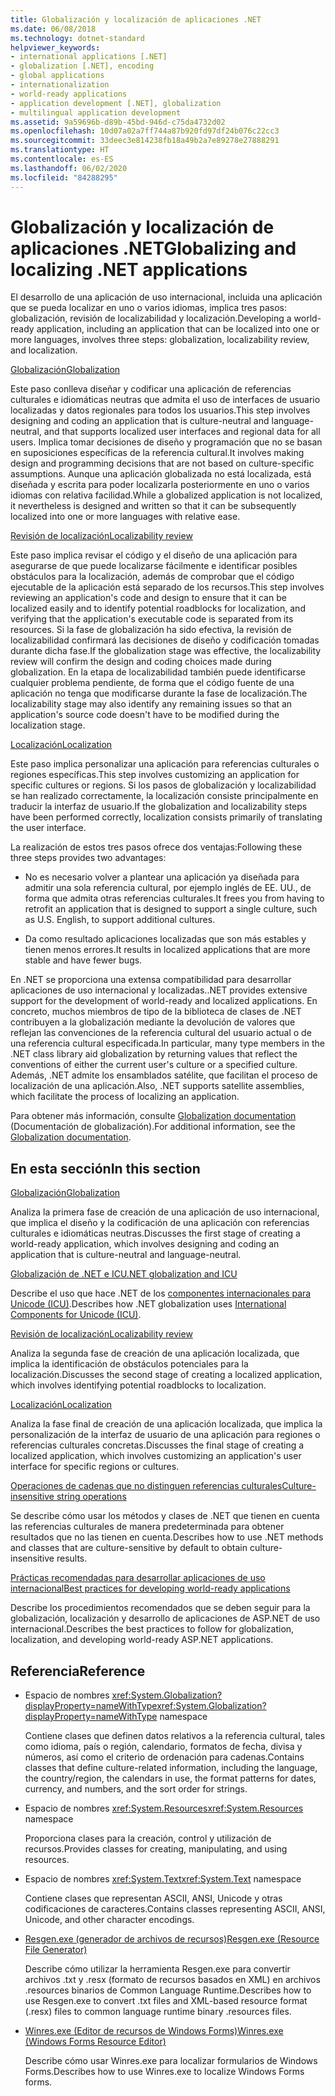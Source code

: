```yaml
---
title: Globalización y localización de aplicaciones .NET
ms.date: 06/08/2018
ms.technology: dotnet-standard
helpviewer_keywords:
- international applications [.NET]
- globalization [.NET], encoding
- global applications
- internationalization
- world-ready applications
- application development [.NET], globalization
- multilingual application development
ms.assetid: 9a59696b-d89b-45bd-946d-c75da4732d02
ms.openlocfilehash: 10d07a02a7ff744a87b920fd97df24b076c22cc3
ms.sourcegitcommit: 33deec3e814238fb18a49b2a7e89278e27888291
ms.translationtype: HT
ms.contentlocale: es-ES
ms.lasthandoff: 06/02/2020
ms.locfileid: "84288295"
---
```

# <a name="globalizing-and-localizing-net-applications"></a><span data-ttu-id="ce405-102">Globalización y localización de aplicaciones .NET</span><span class="sxs-lookup"><span data-stu-id="ce405-102">Globalizing and localizing .NET applications</span></span>

<span data-ttu-id="ce405-103">El desarrollo de una aplicación de uso internacional, incluida una aplicación que se pueda localizar en uno o varios idiomas, implica tres pasos: globalización, revisión de localizabilidad y localización.</span><span class="sxs-lookup"><span data-stu-id="ce405-103">Developing a world-ready application, including an application that can be localized into one or more languages, involves three steps: globalization, localizability review, and localization.</span></span>

[<span data-ttu-id="ce405-104">Globalización</span><span class="sxs-lookup"><span data-stu-id="ce405-104">Globalization</span></span>](globalization.md)

<span data-ttu-id="ce405-105">Este paso conlleva diseñar y codificar una aplicación de referencias culturales e idiomáticas neutras que admita el uso de interfaces de usuario localizadas y datos regionales para todos los usuarios.</span><span class="sxs-lookup"><span data-stu-id="ce405-105">This step involves designing and coding an application that is culture-neutral and language-neutral, and that supports localized user interfaces and regional data for all users.</span></span> <span data-ttu-id="ce405-106">Implica tomar decisiones de diseño y programación que no se basan en suposiciones específicas de la referencia cultural.</span><span class="sxs-lookup"><span data-stu-id="ce405-106">It involves making design and programming decisions that are not based on culture-specific assumptions.</span></span> <span data-ttu-id="ce405-107">Aunque una aplicación globalizada no está localizada, está diseñada y escrita para poder localizarla posteriormente en uno o varios idiomas con relativa facilidad.</span><span class="sxs-lookup"><span data-stu-id="ce405-107">While a globalized application is not localized, it nevertheless is designed and written so that it can be subsequently localized into one or more languages with relative ease.</span></span>

[<span data-ttu-id="ce405-108">Revisión de localización</span><span class="sxs-lookup"><span data-stu-id="ce405-108">Localizability review</span></span>](localizability-review.md)

<span data-ttu-id="ce405-109">Este paso implica revisar el código y el diseño de una aplicación para asegurarse de que puede localizarse fácilmente e identificar posibles obstáculos para la localización, además de comprobar que el código ejecutable de la aplicación está separado de los recursos.</span><span class="sxs-lookup"><span data-stu-id="ce405-109">This step involves reviewing an application's code and design to ensure that it can be localized easily and to identify potential roadblocks for localization, and verifying that the application's executable code is separated from its resources.</span></span> <span data-ttu-id="ce405-110">Si la fase de globalización ha sido efectiva, la revisión de localizabilidad confirmará las decisiones de diseño y codificación tomadas durante dicha fase.</span><span class="sxs-lookup"><span data-stu-id="ce405-110">If the globalization stage was effective, the localizability review will confirm the design and coding choices made during globalization.</span></span> <span data-ttu-id="ce405-111">En la etapa de localizabilidad también puede identificarse cualquier problema pendiente, de forma que el código fuente de una aplicación no tenga que modificarse durante la fase de localización.</span><span class="sxs-lookup"><span data-stu-id="ce405-111">The localizability stage may also identify any remaining issues so that an application's source code doesn't have to be modified during the localization stage.</span></span>

[<span data-ttu-id="ce405-112">Localización</span><span class="sxs-lookup"><span data-stu-id="ce405-112">Localization</span></span>](localization.md)

<span data-ttu-id="ce405-113">Este paso implica personalizar una aplicación para referencias culturales o regiones específicas.</span><span class="sxs-lookup"><span data-stu-id="ce405-113">This step involves customizing an application for specific cultures or regions.</span></span> <span data-ttu-id="ce405-114">Si los pasos de globalización y localizabilidad se han realizado correctamente, la localización consiste principalmente en traducir la interfaz de usuario.</span><span class="sxs-lookup"><span data-stu-id="ce405-114">If the globalization and localizability steps have been performed correctly, localization consists primarily of translating the user interface.</span></span>

<span data-ttu-id="ce405-115">La realización de estos tres pasos ofrece dos ventajas:</span><span class="sxs-lookup"><span data-stu-id="ce405-115">Following these three steps provides two advantages:</span></span>

- <span data-ttu-id="ce405-116">No es necesario volver a plantear una aplicación ya diseñada para admitir una sola referencia cultural, por ejemplo inglés de EE. UU., de forma que admita otras referencias culturales.</span><span class="sxs-lookup"><span data-stu-id="ce405-116">It frees you from having to retrofit an application that is designed to support a single culture, such as U.S. English, to support additional cultures.</span></span>

- <span data-ttu-id="ce405-117">Da como resultado aplicaciones localizadas que son más estables y tienen menos errores.</span><span class="sxs-lookup"><span data-stu-id="ce405-117">It results in localized applications that are more stable and have fewer bugs.</span></span>

<span data-ttu-id="ce405-118">En .NET se proporciona una extensa compatibilidad para desarrollar aplicaciones de uso internacional y localizadas.</span><span class="sxs-lookup"><span data-stu-id="ce405-118">.NET provides extensive support for the development of world-ready and localized applications.</span></span> <span data-ttu-id="ce405-119">En concreto, muchos miembros de tipo de la biblioteca de clases de .NET contribuyen a la globalización mediante la devolución de valores que reflejan las convenciones de la referencia cultural del usuario actual o de una referencia cultural especificada.</span><span class="sxs-lookup"><span data-stu-id="ce405-119">In particular, many type members in the .NET class library aid globalization by returning values that reflect the conventions of either the current user's culture or a specified culture.</span></span> <span data-ttu-id="ce405-120">Además, .NET admite los ensamblados satélite, que facilitan el proceso de localización de una aplicación.</span><span class="sxs-lookup"><span data-stu-id="ce405-120">Also, .NET supports satellite assemblies, which facilitate the process of localizing an application.</span></span>

<span data-ttu-id="ce405-121">Para obtener más información, consulte [Globalization documentation](/globalization/) (Documentación de globalización).</span><span class="sxs-lookup"><span data-stu-id="ce405-121">For additional information, see the [Globalization documentation](/globalization/).</span></span>

## <a name="in-this-section"></a><span data-ttu-id="ce405-122">En esta sección</span><span class="sxs-lookup"><span data-stu-id="ce405-122">In this section</span></span>

[<span data-ttu-id="ce405-123">Globalización</span><span class="sxs-lookup"><span data-stu-id="ce405-123">Globalization</span></span>](globalization.md)

<span data-ttu-id="ce405-124">Analiza la primera fase de creación de una aplicación de uso internacional, que implica el diseño y la codificación de una aplicación con referencias culturales e idiomáticas neutras.</span><span class="sxs-lookup"><span data-stu-id="ce405-124">Discusses the first stage of creating a world-ready application, which involves designing and coding an application that is culture-neutral and language-neutral.</span></span>

[<span data-ttu-id="ce405-125">Globalización de .NET e ICU</span><span class="sxs-lookup"><span data-stu-id="ce405-125">.NET globalization and ICU</span></span>](globalization-icu.md)

<span data-ttu-id="ce405-126">Describe el uso que hace .NET de los [componentes internacionales para Unicode (ICU)](http://site.icu-project.org/home).</span><span class="sxs-lookup"><span data-stu-id="ce405-126">Describes how .NET globalization uses [International Components for Unicode (ICU)](http://site.icu-project.org/home).</span></span>

[<span data-ttu-id="ce405-127">Revisión de localización</span><span class="sxs-lookup"><span data-stu-id="ce405-127">Localizability review</span></span>](localizability-review.md)

<span data-ttu-id="ce405-128">Analiza la segunda fase de creación de una aplicación localizada, que implica la identificación de obstáculos potenciales para la localización.</span><span class="sxs-lookup"><span data-stu-id="ce405-128">Discusses the second stage of creating a localized application, which involves identifying potential roadblocks to localization.</span></span>

[<span data-ttu-id="ce405-129">Localización</span><span class="sxs-lookup"><span data-stu-id="ce405-129">Localization</span></span>](localization.md)

<span data-ttu-id="ce405-130">Analiza la fase final de creación de una aplicación localizada, que implica la personalización de la interfaz de usuario de una aplicación para regiones o referencias culturales concretas.</span><span class="sxs-lookup"><span data-stu-id="ce405-130">Discusses the final stage of creating a localized application, which involves customizing an application's user interface for specific regions or cultures.</span></span>

[<span data-ttu-id="ce405-131">Operaciones de cadenas que no distinguen referencias culturales</span><span class="sxs-lookup"><span data-stu-id="ce405-131">Culture-insensitive string operations</span></span>](culture-insensitive-string-operations.md)

<span data-ttu-id="ce405-132">Se describe cómo usar los métodos y clases de .NET que tienen en cuenta las referencias culturales de manera predeterminada para obtener resultados que no las tienen en cuenta.</span><span class="sxs-lookup"><span data-stu-id="ce405-132">Describes how to use .NET methods and classes that are culture-sensitive by default to obtain culture-insensitive results.</span></span>

[<span data-ttu-id="ce405-133">Prácticas recomendadas para desarrollar aplicaciones de uso internacional</span><span class="sxs-lookup"><span data-stu-id="ce405-133">Best practices for developing world-ready applications</span></span>](best-practices-for-developing-world-ready-apps.md)

<span data-ttu-id="ce405-134">Describe los procedimientos recomendados que se deben seguir para la globalización, localización y desarrollo de aplicaciones de ASP.NET de uso internacional.</span><span class="sxs-lookup"><span data-stu-id="ce405-134">Describes the best practices to follow for globalization, localization, and developing world-ready ASP.NET applications.</span></span>

## <a name="reference"></a><span data-ttu-id="ce405-135">Referencia</span><span class="sxs-lookup"><span data-stu-id="ce405-135">Reference</span></span>

- <span data-ttu-id="ce405-136">Espacio de nombres <xref:System.Globalization?displayProperty=nameWithType></span><span class="sxs-lookup"><span data-stu-id="ce405-136"><xref:System.Globalization?displayProperty=nameWithType> namespace</span></span>

   <span data-ttu-id="ce405-137">Contiene clases que definen datos relativos a la referencia cultural, tales como idioma, país o región, calendario, formatos de fecha, divisa y números, así como el criterio de ordenación para cadenas.</span><span class="sxs-lookup"><span data-stu-id="ce405-137">Contains classes that define culture-related information, including the language, the country/region, the calendars in use, the format patterns for dates, currency, and numbers, and the sort order for strings.</span></span>

- <span data-ttu-id="ce405-138">Espacio de nombres <xref:System.Resources></span><span class="sxs-lookup"><span data-stu-id="ce405-138"><xref:System.Resources> namespace</span></span>

   <span data-ttu-id="ce405-139">Proporciona clases para la creación, control y utilización de recursos.</span><span class="sxs-lookup"><span data-stu-id="ce405-139">Provides classes for creating, manipulating, and using resources.</span></span>

- <span data-ttu-id="ce405-140">Espacio de nombres <xref:System.Text></span><span class="sxs-lookup"><span data-stu-id="ce405-140"><xref:System.Text> namespace</span></span>

   <span data-ttu-id="ce405-141">Contiene clases que representan ASCII, ANSI, Unicode y otras codificaciones de caracteres.</span><span class="sxs-lookup"><span data-stu-id="ce405-141">Contains classes representing ASCII, ANSI, Unicode, and other character encodings.</span></span>

- [<span data-ttu-id="ce405-142">Resgen.exe (generador de archivos de recursos)</span><span class="sxs-lookup"><span data-stu-id="ce405-142">Resgen.exe (Resource File Generator)</span></span>](../../framework/tools/resgen-exe-resource-file-generator.md)

   <span data-ttu-id="ce405-143">Describe cómo utilizar la herramienta Resgen.exe para convertir archivos .txt y .resx (formato de recursos basados en XML) en archivos .resources binarios de Common Language Runtime.</span><span class="sxs-lookup"><span data-stu-id="ce405-143">Describes how to use Resgen.exe to convert .txt files and XML-based resource format (.resx) files to common language runtime binary .resources files.</span></span>

- [<span data-ttu-id="ce405-144">Winres.exe (Editor de recursos de Windows Forms)</span><span class="sxs-lookup"><span data-stu-id="ce405-144">Winres.exe (Windows Forms Resource Editor)</span></span>](../../framework/tools/winres-exe-windows-forms-resource-editor.md)

   <span data-ttu-id="ce405-145">Describe cómo usar Winres.exe para localizar formularios de Windows Forms.</span><span class="sxs-lookup"><span data-stu-id="ce405-145">Describes how to use Winres.exe to localize Windows Forms forms.</span></span>
